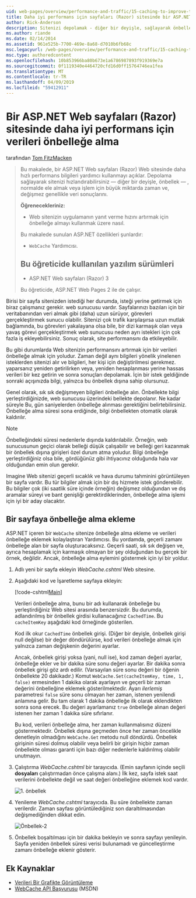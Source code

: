 ```yaml
---
uid: web-pages/overview/performance-and-traffic/15-caching-to-improve-the-performance-of-your-website
title: Daha iyi performans için sayfaları (Razor) sitesinde bir ASP.NET Web verileri önbelleğe alma | Microsoft Docs
author: Rick-Anderson
description: Sitenizi depolamak - diğer bir deyişle, sağlayarak önbellek - normalde almak veya önemli ölçüde zaman alabileceğini veri sonuçlarını hızlandırabilirsiniz bir...
ms.author: riande
ms.date: 02/14/2014
ms.assetid: 961e525b-7700-469e-8a68-d7010b6fb68c
msc.legacyurl: /web-pages/overview/performance-and-traffic/15-caching-to-improve-the-performance-of-your-website
msc.type: authoredcontent
ms.openlocfilehash: 10b853966ba80b673e1a6786987893f919369e7a
ms.sourcegitcommit: 0f1119340e4464720cfd16d0ff15764746ea1fea
ms.translationtype: MT
ms.contentlocale: tr-TR
ms.lasthandoff: 04/09/2019
ms.locfileid: "59412911"
---
```

# <a name="caching-data-in-an-aspnet-web-pages-razor-site-for-better-performance"></a>Bir ASP.NET Web sayfaları (Razor) sitesinde daha iyi performans için verileri önbelleğe alma

tarafından [Tom FitzMacken](https://github.com/tfitzmac)

> Bu makalede, bir ASP.NET Web sayfaları (Razor) Web sitesinde daha hızlı performans bilgileri yardımcı kullanmayı açıklar. Depolama sağlayarak sitenizi hızlandırabilirsiniz &#8212; diğer bir deyişle, önbellek &#8212; , normalde ele almak veya işlem için büyük miktarda zaman ve, değişmez genellikle veri sonuçlarını.
> 
> **Öğrenecekleriniz:** 
> 
> - Web sitenizin uygulamanın yanıt verme hızını artırmak için önbelleğe almayı kullanmak üzere nasıl.
> 
> Bu makalede sunulan ASP.NET özellikleri şunlardır:
> 
> - `WebCache` Yardımcısı.
>   
> 
> ## <a name="software-versions-used-in-the-tutorial"></a>Bu öğreticide kullanılan yazılım sürümleri
> 
> 
> - ASP.NET Web sayfaları (Razor) 3
>   
> 
> Bu öğreticide, ASP.NET Web Pages 2 ile de çalışır.


Birisi bir sayfa sitenizden istediği her durumda, isteği yerine getirmek için biraz çalışmanız gerekir. web sunucusu vardır. Sayfalarınızı bazıları için bir veritabanından veri almak gibi (daha) uzun sürüyor, görevleri gerçekleştirmek sunucu olabilir. Sitenizi çok trafik karşılaşırsa uzun mutlak bağlamında, bu görevleri yakalayana olsa bile, bir dizi karmaşık olan veya yavaş görevi gerçekleştirmek web sunucusu neden ayrı istekleri için çok fazla iş ekleyebilirsiniz. Sonuç olarak, site performansını da etkileyebilir.

Bu gibi durumlarda Web sitenizin performansını artırmak için bir verileri önbelleğe almak için yoludur. Zaman değil aynı bilgileri yönelik yinelenen isteklerden sitenizi alır ve bilgileri, her kişi için değiştirilmesi gerekmez. yaparsanız yeniden getirilirken veya, yeniden hesaplanması yerine hassas verileri bir kez getirin ve sonra sonuçları depolamak. İçin bir istek geldiğinde sonraki açışınızda bilgi, yalnızca bu önbellek dışına sahip olursunuz.

Genel olarak, sık sık değişmeyen bilgileri önbelleğe alın. Önbellekte bilgi yerleştirdiğinizde, web sunucusu üzerindeki bellekte depolanır. Ne kadar süreyle Bu, gün saniyelerden önbelleğe alınması gerektiğini belirtebilirsiniz. Önbelleğe alma süresi sona erdiğinde, bilgi önbellekten otomatik olarak kaldırılır.

> [!NOTE]
> Önbelleğindeki süresi nedenlerle dışında kaldırılabilir. Örneğin, web sunucusunun geçici olarak belleği düşük çalışabilir ve belleği geri kazanmak bir önbellek dışına girişleri özel durum atma yoludur. Bilgi önbelleğe yerleştirdiğiniz olsa bile, gördüğünüz gibi ihtiyacınız olduğunda hala var olduğundan emin olun gerekir.


Imagine Web sitenizi geçerli sıcaklık ve hava durumu tahminini görüntüleyen bir sayfa vardır. Bu tür bilgiler almak için bir dış hizmete istek gönderebilir. Bu bilgiler çok (iki saatlik süre içinde örneğin) değişmez olduğundan ve dış aramalar süreyi ve bant genişliği gerektirdiklerinden, önbelleğe alma işlemi için iyi bir aday olacaktır.

## <a name="adding-caching-to-a-page"></a>Bir sayfaya önbelleğe alma ekleme

ASP.NET içeren bir `WebCache` sitenize önbelleğe alma ekleme ve verileri önbelleğe eklemek kolaylaştıran Yardımcısı. Bu yordamda, geçerli zamanı önbelleğe alan bir sayfa oluşturacaksınız. Geçerli saati, sık sık değişen ve, ayrıca hesaplamak için karmaşık olmayan bir şey olduğundan bu gerçek bir örnek, değildir. Ancak, önbelleğe alma eylemini göstermek için iyi bir yoldur.

1. Adlı yeni bir sayfa ekleyin *WebCache.cshtml* Web sitesine.
2. Aşağıdaki kod ve İşaretleme sayfaya ekleyin:

    [!code-cshtml[Main](15-caching-to-improve-the-performance-of-your-website/samples/sample1.cshtml)]

    Verileri önbelleğe alma, bunu bir adı kullanarak önbelleğe bu yerleştirdiğiniz Web sitesi arasında benzersizdir. Bu durumda, adlandırılmış bir önbellek girdisi kullanacağınız `CachedTime`. Bu `cacheItemKey` aşağıdaki kod örneğinde gösterilen.

    Kod ilk okur `CachedTime` önbellek girişi. (Diğer bir deyişle, önbellek girişi null değilse) bir değer döndürülürse, kod verileri önbelleğe almak için yalnızca zaman değişkenin değerini ayarlar.

    Ancak, önbellek girişi yoksa (yani, null ise), kod zaman değeri ayarlar, önbelleğe ekler ve bir dakika süre sonu değeri ayarlar. Bir dakika sonra önbellek girişi göz ardı edilir. (Varsayılan süre sonu değeri bir öğenin önbellekte 20 dakikadır.) Komut `WebCache.Set(cacheItemKey, time, 1, false)` ermesinden 1 dakika olarak ayarlayın ve geçerli bir zaman değerini önbelleğine eklemek gösterilmektedir. Ayarı *ilerlemiş* parametresi `false` süre sonu olmayan her zaman, istenen yenilendi anlamına gelir. Bu tam olarak 1 dakika önbelleğe ilk olarak eklendikten sonra sona erecek. Bu değeri ayarlamanız `true` önbelleğe alınan değeri istenen her zaman 1 dakika süre sıfırlanır.

    Bu kod, verileri önbelleğe alma, her zaman kullanmalısınız düzeni göstermektedir. Önbellek dışına geçmeden önce her zaman öncelikle denetleyin olmadığını `WebCache.Get` metodu null döndürdü. Önbellek girişinin süresi dolmuş olabilir veya belirli bir girişin hiçbir zaman önbellekte olması garanti için bazı diğer nedenlerle kaldırılmış olabilir unutmayın.
3. Çalıştırma *WebCache.cshtml* bir tarayıcıda. (Emin sayfanın içinde seçili **dosyaları** çalıştırmadan önce çalışma alanı.) İlk kez, sayfa istek saat verilerini önbellekte değil ve saat değeri önbelleğine eklemek kod vardır.

    ![1. önbellek](15-caching-to-improve-the-performance-of-your-website/_static/image1.jpg)
4. Yenileme *WebCache.cshtml* tarayıcıda. Bu süre önbellekte zaman verilerdir. Zaman sayfası görüntülediğiniz son daraltılmasından değişmediğinden dikkat edin.

    ![Önbellek-2](15-caching-to-improve-the-performance-of-your-website/_static/image2.jpg)
5. Önbellek boşaltılması için bir dakika bekleyin ve sonra sayfayı yenileyin. Sayfa yeniden önbellek süresi verisi bulunamadı ve güncelleştirme zamanı önbelleğe eklenir gösterir.

<a id="Additional_Resources"></a>
## <a name="additional-resources"></a>Ek Kaynaklar


- [Verileri Bir Grafikte Görüntüleme](https://go.microsoft.com/fwlink/?LinkId=202895)
- [WebCache API Başvurusu](https://msdn.microsoft.com/library/system.web.helpers.webcache(v=vs.99).aspx) (MSDN)

